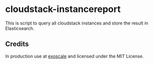 cloudstack-instancereport
==============

This is script to query all cloudstack instances and store the result in Elasticsearch.

Credits
-------

In production use at [exoscale](https://www.exoscale.ch) and licensed under the MIT License.

